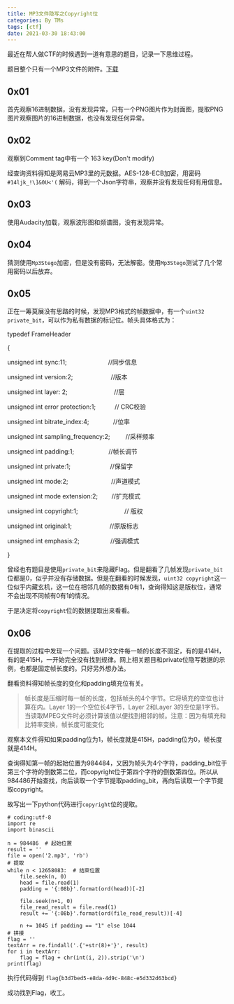 ```yaml
---
title: MP3文件隐写之Copyright位
categories: By TMs
tags: [ctf]
date: 2021-03-30 18:43:00
---
```


最近在帮人做CTF的时候遇到一道有意思的题目，记录一下思维过程。

题目整个只有一个MP3文件的附件。[下载](http://cdn.tms.qnxg.net/article/20210402/2.zip)

## 0x01

首先观察16进制数据，没有发现异常，只有一个PNG图片作为封面图，提取PNG图片观察图片的16进制数据，也没有发现任何异常。

## 0x02

观察到Comment tag中有一个 163 key(Don't modify) 

经查询资料得知是网易云MP3里的元数据。AES-128-ECB加密，用密码 `#14ljk_!\]&0U<'(` 解码，得到一个Json字符串，观察并没有发现任何有用信息。

## 0x03

使用Audacity加载，观察波形图和频谱图，没有发现异常。

## 0x04

猜测使用`Mp3Stego`加密，但是没有密码，无法解密。使用`Mp3Stego`测试了几个常用密码以后放弃。

## 0x05

正在一筹莫展没有思路的时候，发现MP3格式的帧数据中，有一个`uint32 private_bit`，可以作为私有数据的标记位。帧头具体格式为：


typedef FrameHeader

{

unsigned int sync:11;                        //同步信息

unsigned int version:2;                      //版本

unsigned int layer: 2;                           //层

unsigned int error protection:1;           // CRC校验

unsigned int bitrate_index:4;              //位率

unsigned int sampling_frequency:2;         //采样频率

unsigned int padding:1;                    //帧长调节

unsigned int private:1;                       //保留字

unsigned int mode:2;                         //声道模式

unsigned int mode extension:2;        //扩充模式

unsigned int copyright:1;                           // 版权

unsigned int original:1;                      //原版标志

unsigned int emphasis:2;                  //强调模式

}

曾经也有题目是使用`private_bit`来隐藏Flag。但是翻看了几帧发现`private_bit`位都是0，似乎并没有存储数据。但是在翻看的时候发现，`uint32 copyright`这一位似乎内藏玄机，这一位在相邻几帧的数据有0有1，查询得知这是版权位，通常不会出现不同帧有0有1的情况。

于是决定将`copyright`位的数据提取出来看看。

## 0x06

在提取的过程中发现一个问题。该MP3文件每一帧的长度不固定，有的是414H，有的是415H，一开始完全没有找到规律。网上相关题目和private位隐写数据的示例，也都是固定帧长度的。只好另外想办法。

翻看资料得知帧长度的变化和padding填充位有关。

> 帧长度是压缩时每一帧的长度，包括帧头的4个字节。它将填充的空位也计算在内。Layer 1的一个空位长4字节，Layer 2和Layer 3的空位是1字节。当读取MPEG文件时必须计算该值以便找到相邻的帧。注意：因为有填充和比特率变换，帧长度可能变化

观察本文件得知如果padding位为1，帧长度就是415H，padding位为0，帧长度就是414H。

查询得知第一帧的起始位置为984484，又因为帧头为4个字符，padding_bit位于第三个字符的倒数第二位，而copyright位于第四个字符的倒数第四位。所以从984486开始查找，向后读取一个字节提取padding_bit，再向后读取一个字节提取copyright。

故写出一下python代码进行`copyright`位的提取。

    # coding:utf-8
    import re
    import binascii

    n = 984486  # 起始位置
    result = ''
    file = open('2.mp3', 'rb')
    # 提取
    while n < 12658083:  # 结束位置
        file.seek(n, 0)
        head = file.read(1)
        padding = '{:08b}'.format(ord(head))[-2]

        file.seek(n+1, 0)
        file_read_result = file.read(1)
        result += '{:08b}'.format(ord(file_read_result))[-4]

        n += 1045 if padding == "1" else 1044
    # 拼接
    flag = ''
    textArr = re.findall('.{'+str(8)+'}', result)
    for i in textArr:
        flag = flag + chr(int(i, 2)).strip('\n')
    print(flag)

执行代码得到 `flag{b3d7bed5-e8da-4d9c-848c-e5d332d63bcd}`

成功找到Flag，收工。